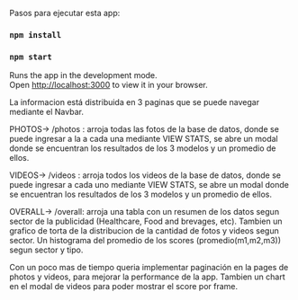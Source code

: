 Pasos para ejecutar esta app:

### `npm install`

### `npm start`

Runs the app in the development mode.\
Open [http://localhost:3000](http://localhost:3000) to view it in your browser.

La informacion está distribuida en 3 paginas que se puede navegar mediante el Navbar.

PHOTOS-> /photos : arroja todas las fotos de la base de datos, donde se puede ingresar a la a cada una mediante VIEW STATS, se abre un modal donde se encuentran los resultados de los 3 modelos y un promedio de ellos.

VIDEOS-> /videos : arroja todos los videos de la base de datos, donde se puede ingresar a cada uno mediante VIEW STATS, se abre un modal donde se encuentran los resultados de los 3 modelos y un promedio de ellos.

OVERALL-> /overall: arroja una tabla con un resumen de los datos segun sector de la publicidad (Healthcare, Food and brevages, etc). Tambien un grafico de torta de la distribucion de la cantidad de fotos y videos segun sector. Un histograma del promedio de los scores (promedio(m1,m2,m3)) segun sector y tipo.

Con un poco mas de tiempo queria implementar paginación en la pages de photos y videos, para mejorar la performance de la app. Tambien un chart en el modal de videos para poder mostrar el score por frame.

